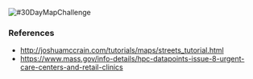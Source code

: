![#30DayMapChallenge](Rplot.png)


### References

- http://joshuamccrain.com/tutorials/maps/streets_tutorial.html
- https://www.mass.gov/info-details/hpc-datapoints-issue-8-urgent-care-centers-and-retail-clinics
